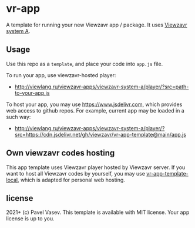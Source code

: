# vr-app
A template for running your new Viewzavr app / package. It uses [Viewzavr system A](https://github.com/viewzavr/viewzavr-system-a).

## Usage

Use this repo as a `template`, and place your code into `app.js` file.

To run your app, use viewzavr-hosted player:
* http://viewlang.ru/viewzavr-apps/viewzavr-system-a/player/?src=path-to-your-app.js

To host your app, you may use https://www.jsdelivr.com, which provides web access to github repos. For example, current app may be loaded in a such way:
* http://viewlang.ru/viewzavr-apps/viewzavr-system-a/player/?src=https://cdn.jsdelivr.net/gh/viewzavr/vr-app-template@main/app.js

## Own viewzavr codes hosting
This app template uses Viewzavr player hosted by Viewzavr server. If you want to host all Viewzavr codes by yourself, you may use [vr-app-template-local](https://github.com/viewzar/vr-app-template-local), which is adapted for personal web hosting.

## license

2021+ (c) Pavel Vasev. This template is available with MIT license. Your app license is up to you.
